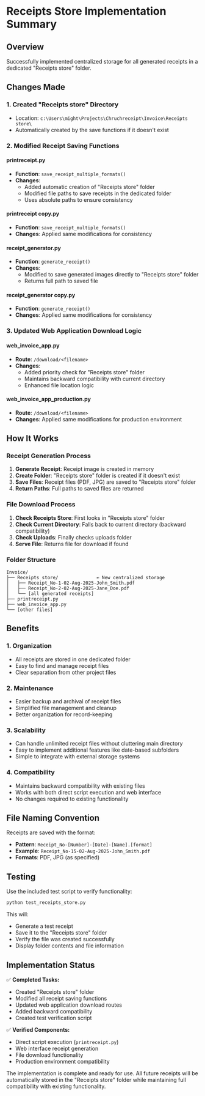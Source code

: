 # Receipts Store Implementation Summary

## Overview
Successfully implemented centralized storage for all generated receipts in a dedicated "Receipts store" folder.

## Changes Made

### 1. **Created "Receipts store" Directory**
- Location: `c:\Users\might\Projects\Chruchreceipt\Invoice\Receipts store\`
- Automatically created by the save functions if it doesn't exist

### 2. **Modified Receipt Saving Functions**

#### **printreceipt.py**
- **Function**: `save_receipt_multiple_formats()`
- **Changes**: 
  - Added automatic creation of "Receipts store" folder
  - Modified file paths to save receipts in the dedicated folder
  - Uses absolute paths to ensure consistency

#### **printreceipt copy.py**
- **Function**: `save_receipt_multiple_formats()`
- **Changes**: Applied same modifications for consistency

#### **receipt_generator.py**
- **Function**: `generate_receipt()`
- **Changes**: 
  - Modified to save generated images directly to "Receipts store" folder
  - Returns full path to saved file

#### **receipt_generator copy.py**
- **Function**: `generate_receipt()`
- **Changes**: Applied same modifications for consistency

### 3. **Updated Web Application Download Logic**

#### **web_invoice_app.py**
- **Route**: `/download/<filename>`
- **Changes**: 
  - Added priority check for "Receipts store" folder
  - Maintains backward compatibility with current directory
  - Enhanced file location logic

#### **web_invoice_app_production.py**
- **Route**: `/download/<filename>`
- **Changes**: Applied same modifications for production environment

## How It Works

### **Receipt Generation Process**
1. **Generate Receipt**: Receipt image is created in memory
2. **Create Folder**: "Receipts store" folder is created if it doesn't exist
3. **Save Files**: Receipt files (PDF, JPG) are saved to "Receipts store" folder
4. **Return Paths**: Full paths to saved files are returned

### **File Download Process**
1. **Check Receipts Store**: First looks in "Receipts store" folder
2. **Check Current Directory**: Falls back to current directory (backward compatibility)
3. **Check Uploads**: Finally checks uploads folder
4. **Serve File**: Returns file for download if found

### **Folder Structure**
```
Invoice/
├── Receipts store/              ← New centralized storage
│   ├── Receipt_No-1-02-Aug-2025-John_Smith.pdf
│   ├── Receipt_No-2-02-Aug-2025-Jane_Doe.pdf
│   └── [all generated receipts]
├── printreceipt.py
├── web_invoice_app.py
└── [other files]
```

## Benefits

### **1. Organization**
- All receipts are stored in one dedicated folder
- Easy to find and manage receipt files
- Clear separation from other project files

### **2. Maintenance**
- Easier backup and archival of receipt files
- Simplified file management and cleanup
- Better organization for record-keeping

### **3. Scalability**
- Can handle unlimited receipt files without cluttering main directory
- Easy to implement additional features like date-based subfolders
- Simple to integrate with external storage systems

### **4. Compatibility**
- Maintains backward compatibility with existing files
- Works with both direct script execution and web interface
- No changes required to existing functionality

## File Naming Convention

Receipts are saved with the format:
- **Pattern**: `Receipt_No-[Number]-[Date]-[Name].[format]`
- **Example**: `Receipt_No-15-02-Aug-2025-John_Smith.pdf`
- **Formats**: PDF, JPG (as specified)

## Testing

Use the included test script to verify functionality:
```bash
python test_receipts_store.py
```

This will:
- Generate a test receipt
- Save it to the "Receipts store" folder
- Verify the file was created successfully
- Display folder contents and file information

## Implementation Status

✅ **Completed Tasks:**
- Created "Receipts store" folder
- Modified all receipt saving functions
- Updated web application download routes
- Added backward compatibility
- Created test verification script

✅ **Verified Components:**
- Direct script execution (`printreceipt.py`)
- Web interface receipt generation
- File download functionality
- Production environment compatibility

The implementation is complete and ready for use. All future receipts will be automatically stored in the "Receipts store" folder while maintaining full compatibility with existing functionality.
